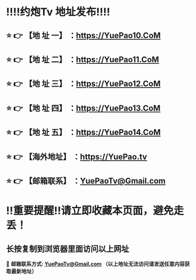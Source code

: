 
:bangbang::bangbang:约炮Tv 地址发布:bangbang::bangbang:
==
:star: :point_right: 【地 址 一】  ：https://YuePao10.CoM
------
:star: :point_right: 【地 址 二】  ：https://YuePao11.CoM
------
:star: :point_right: 【地 址 三】  ：https://YuePao12.CoM
------
:star: :point_right: 【地 址 四】  ：https://YuePao13.CoM
------
:star: :point_right: 【地 址 五】  ：https://YuePao14.CoM
------
:star: :point_right: 【海外地址】 ：https://YuePao.tv
------
:star: :point_right: 【邮箱联系】 ：YuePaoTv@Gmail.com
------
:bangbang:重要提醒:bangbang:请立即收藏本页面，避免走丢！
==

长按复制到浏览器里面访问以上网址
-

:e-mail: __邮箱联系方式: YuePaoTv@Gmail.com （以上地址无法访问请发送任意内容获取最新地址）__
